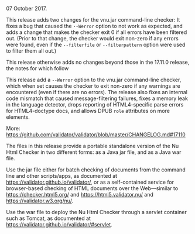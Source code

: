 
07 October 2017.

This release adds two changes for the vnu.jar command-line checker: It fixes a bug that caused the `--Werror` option to not work as expected, and adds a change that makes the checker exit 0 if all errors have been filtered out. (Prior to that change, the checker would exit non-zero if any errors were found, even if the `--filterfile` or `--filterpattern` option were used to filter them all out.)

This release otherwise adds no changes beyond those in the 17.11.0 release, the notes for which follow

This release add a `--Werror` option to the vnu.jar command-line checker, which when set causes the checker to exit non-zero if any warnings are encountered (even if there are no errors). The release also fixes an internal code mismatch that caused message-filtering failures, fixes a memory leak in the language detector, drops reporting of HTML4-specific parse errors for HTML4-doctype docs, and allows DPUB `role` attributes on more elements.

More: https://github.com/validator/validator/blob/master/CHANGELOG.md#17110

The files in this release provide a portable standalone version of the Nu Html Checker in two different forms: as a Java jar file, and as a Java war file.

Use the jar file either for batch checking of documents from the command line and other scripts/apps, as documented at https://validator.github.io/validator/, or as a self-contained service for browser-based checking of HTML documents over the Web—similar to https://checker.html5.org/ and https://html5.validator.nu/ and https://validator.w3.org/nu/.

Use the war file to deploy the Nu Html Checker through a servlet container such as Tomcat, as documented at https://validator.github.io/validator/#servlet.
